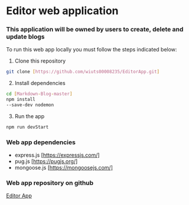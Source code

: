 # Editor web application

### This application will be owned by users to create, delete and update blogs

To run this web app locally you must follow the steps indicated below:

1. Clone this repository
```bash
git clone [https://github.com/wiuts00008235/EditorApp.git]
```

2. Install dependencies
```bash
cd [Markdown-Blog-master]
npm install
--save-dev nodemon
```

3. Run the app
```bash
npm run devStart
```


### Web app dependencies
 - express.js [https://expressjs.com/]
 - pug.js [https://pugjs.org/]
 - mongoose.js [https://mongoosejs.com/]

### Web app repository on github
[Editor App](https://github.com/wiuts00008235/EditorApp)
